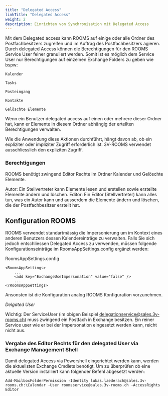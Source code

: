 ```yaml
---
title: "Delegated Access"
linkTitle: "Delegated Access"
weight: 2 
description: Einrichten von Synchronisation mit Delegated Access
---
```

Mit dem Delegated access kann ROOMS auf einige oder alle Ordner des Postfachbesitzers zugreifen und im Auftrag des Postfachbesitzers agieren. Durch delegated Access können die Berechtigungen für den ROOMS Service User feiner granuliert werden. Somit ist es möglich dem Service User nur Berechtigungen auf einzelnen Exchange Folders zu geben wie bspw: 

    Kalender

    Tasks

    Posteingang

    Kontakte

    Gelöschte Elemente

Wenn ein Benutzer delegated access auf einen oder mehrere dieser Ordner hat, kann er Elemente in diesem Ordner abhängig der erteilten Berechtigungen verwalten.

Wie die Anwendung diese Aktionen durchführt, hängt davon ab, ob ein expliziter oder impliziter Zugriff erforderlich ist. 3V-ROOMS verwendet ausschliesslich den expliziten Zugriff.

### Berechtigungen

ROOMS benötigt zwingend Editor Rechte im Ordner Kalender und Gelöschte Elemente.

Autor: Ein Stellvertreter kann Elemente lesen und erstellen sowie erstellte Elemente ändern und löschen.
Editor: Ein Editor (Stellvertreter) kann alles tun, was ein Autor kann und ausserdem die Elemente ändern und löschen, die der Postfachbesitzer erstellt hat.

## Konfiguration ROOMS

ROOMS verwendet standartmässig die Impersonierung um im Kontext eines anderen Benutzers dessen Kalendereinträge zu verwalten. Falls Sie sich jedoch entschliessen Delegated Access zu verwenden, müssen folgende Konfigurationseinträge im RoomsAppSettings.config ergänzt werden:

RoomsAppSettings.config

```
<RoomsAppSettings>
	...
	<add key="ExchangeUseImpersonation" value="false" />
	...
</RoomsAppSettings>
```
Ansonsten ist die Konfiguration analog ROOMS Konfiguration vorzunehmen.

*Delgated User*

Wichtig: Der ServiceUser (im obigen Beispiel delegationservice@sales.3v-rooms.ch) muss zwingend ein Postfach in Exchange besitzen. Ein reiner Service user wie er bei der Impersonation eingesetzt werden kann, reicht nicht aus.

### Vergabe des Editor Rechts für den delegated User via Exchange Management Shell

Damit delegated Access via Powershell eingerichtet werden kann, werden die aktuellsten Exchange Cmdlets benötigt. Um zu überprüfen ob eine aktuelle Version installiert kann folgender Befehl abgesetzt werden: 

```
Add-MailboxFolderPermission -Identity lukas.laederach@sales.3v-rooms.ch:\Calendar -User roomsservice@sales.3v-rooms.ch -AccessRights Editor

```
